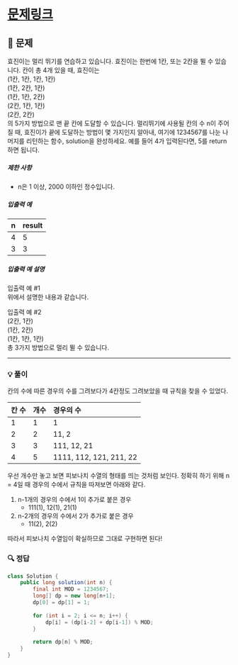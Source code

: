# [문제링크](https://school.programmers.co.kr/learn/courses/30/lessons/12914)

## 📝 문제

효진이는 멀리 뛰기를 연습하고 있습니다. 효진이는 한번에 1칸, 또는 2칸을 뛸 수 있습니다. 칸이 총 4개 있을 때, 효진이는  
(1칸, 1칸, 1칸, 1칸)  
(1칸, 2칸, 1칸)  
(1칸, 1칸, 2칸)  
(2칸, 1칸, 1칸)  
(2칸, 2칸)  
의 5가지 방법으로 맨 끝 칸에 도달할 수 있습니다. 멀리뛰기에 사용될 칸의 수 n이 주어질 때, 효진이가 끝에 도달하는 방법이 몇 가지인지 알아내, 여기에 1234567를 나눈 나머지를 리턴하는 함수, solution을 완성하세요. 예를 들어 4가 입력된다면, 5를 return하면 됩니다.

##### 제한 사항

- n은 1 이상, 2000 이하인 정수입니다.

##### 입출력 예

|n|result|
|---|---|
|4|5|
|3|3|

##### 입출력 예 설명

입출력 예 #1  
위에서 설명한 내용과 같습니다.

입출력 예 #2  
(2칸, 1칸)  
(1칸, 2칸)  
(1칸, 1칸, 1칸)  
총 3가지 방법으로 멀리 뛸 수 있습니다.

---

### 💡 풀이

칸의 수에 따른 경우의 수를 그려보다가 4칸정도 그려보았을 때 규칙을 찾을 수 있었다.

| 칸 수 | 개수 | 경우의 수   |
|:----- |:---- |:----------- |
| 1     | 1    | 1           |
| 2     | 2    | 11, 2       |
| 3     | 3    | 111, 12, 21 |
| 4     | 5    | 1111, 112, 121, 211, 22            |

우선 개수만 놓고 보면 피보나치 수열의 형태를 띄는 것처럼 보인다. 정확히 하기 위해 n = 4일 때 경우의 수에서 규칙을 따져보면 아래와 같다.
1. n-1개의 경우의 수에서 1이 추가로 붙은 경우
	- 111(1), 12(1), 21(1)
2. n-2개의 경우의 수에서 2가 추가로 붙은 경우
	- 11(2), 2(2)

따라서 피보나치 수열임이 확실하므로 그대로 구현하면 된다!

### 🔍 정답

```java
class Solution {
    public long solution(int n) {
        final int MOD = 1234567;
        long[] dp = new long[n+1];
        dp[0] = dp[1] = 1;
        
        for (int i = 2; i <= n; i++) {
            dp[i] = (dp[i-2] + dp[i-1]) % MOD;
        }
        
        return dp[n] % MOD;
    }
}
```